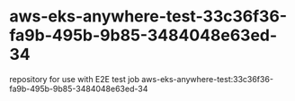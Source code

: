 # aws-eks-anywhere-test-33c36f36-fa9b-495b-9b85-3484048e63ed-34
repository for use with E2E test job aws-eks-anywhere-test:33c36f36-fa9b-495b-9b85-3484048e63ed-34
